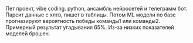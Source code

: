 Пет проект, vibe coding.
python, ансамбль нейросетей и телеграмм бот.
Парсит данные с хлтв, пишет в таблицы.
Потом ML модели по базе прогназируют вероятность победы команды1 или команды2.
Примерный результат угадывания 65%.
Из-за низких показателей моделей брошен.
